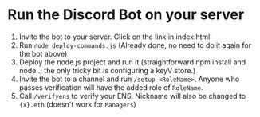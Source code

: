 # Run the Discord Bot on your server

1. Invite the bot to your server. Click on the link in index.html
2. Run `node deploy-commands.js` (Already done, no need to do it again for the bot above) 
3. Deploy the node.js project and run it (straightforward npm install and node .; the only tricky bit is configuring a keyV store.)
4. Invite the bot to a channel and run `/setup <RoleName>`. Anyone who passes verification will have the added role of `RoleName`. 
5. Call `/verifyens` to verify your ENS. Nickname will also be changed to `{x}.eth` (doesn't work for `Managers`) 

